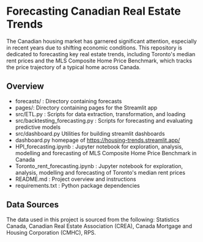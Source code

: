 # Forecasting Canadian Real Estate Trends

The Canadian housing market has garnered significant attention, especially in recent years due to shifting economic conditions. This repository is dedicated to forecasting key real estate trends, including Toronto's median rent prices and the MLS Composite Home Price Benchmark, which tracks the price trajectory of a typical home across Canada.

## Overview

- forecasts/ :                           Directory containing forecasts
- pages/:                               Directory containing pages for the Streamlit app
- src/ETL.py :                         Scripts for data extraction, transformation, and loading
- src/backtesting_forecasting.py :     Scripts for forecasting and evaluating predictive models
- src/dashboard.py                      Utilities for building streamlit dashboards
- dashboard.py                          homepage of https://housing-trends.streamlit.app/
- HPI_forecasting.ipynb :             Jupyter notebook for exploration, analysis, modelling and forecasting of MLS Composite Home Price Benchmark in Canada
- Toronto_rent_forecasting.ipynb :    Jupyter notebook for exploration, analysis, modelling and forecasting of Toronto's median rent prices
- README.md :                         Project overview and instructions
- requirements.txt :                   Python package dependencies


## Data Sources

The data used in this project is sourced from the following:
Statistics Canada, Canadian Real Estate Association (CREA), Canada Mortgage and Housing Corporation (CMHC), RPS.